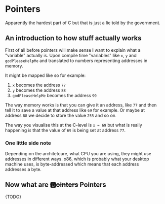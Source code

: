 Pointers
========

Apparently the hardest part of C but that is just a lie told by the government.

## An introduction to how stuff actually works

First of all before pointers will make sense I want to explain what a "variable" actually is. Upon compile time "variables" like `x`, `y` and `godPleaseHelpMe` and translated to numbers representing addresses in memory.

It might be mapped like so for example:

1. `x` becomes the address `77`
2. `y` becomes the address `88`
3. `godPleaseHelpMe` becomes the address `99`

The way memory works is that you can give it an address, like `77` and then tell it to save a value at that address like `69` for example. Or maybe at address `88` we decide to store the value `255` and so on.

The way you visualise this at the C-level is `x = 69` but what is really happening is that the value of `69` is being set at address `77`.

### One little side note

Depending on the architetcure, what CPU you are using, they might use addresses in different ways. x86, which is probably what your desktop machine uses, is byte-addressed which means that each address addresses a byte.

## Now what are ~~🅱️ointers~~ Pointers

{TODO}
